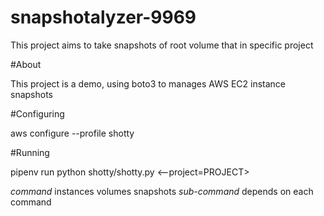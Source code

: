 # snapshotalyzer-9969
This project aims to take snapshots of root volume that in specific project

#About

This project is a demo, using boto3 to manages AWS EC2 instance snapshots

#Configuring

aws configure --profile shotty

#Running

pipenv run python shotty/shotty.py <command> <sub-command> <--project=PROJECT>

*command* instances volumes snapshots
*sub-command* depends on each command
